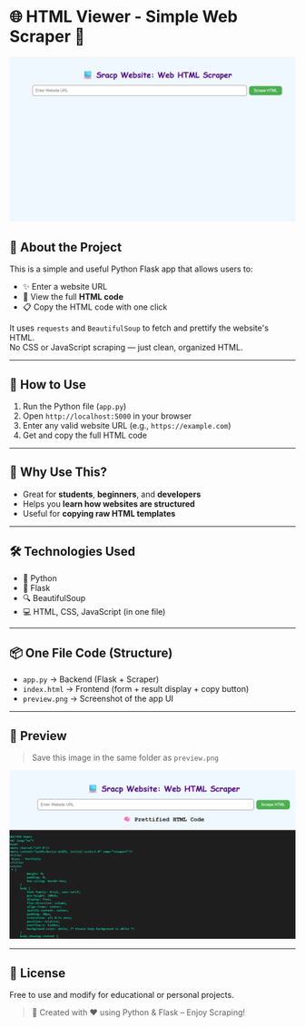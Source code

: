 # 🌐 HTML Viewer - Simple Web Scraper 🧠

<img src="web_interface.png" alt="Preview" width="700"/>

## 📌 About the Project

This is a simple and useful Python Flask app that allows users to:
- ✨ Enter a website URL
- 📄 View the full **HTML code**
- 📋 Copy the HTML code with one click

It uses `requests` and `BeautifulSoup` to fetch and prettify the website's HTML.  
No CSS or JavaScript scraping — just clean, organized HTML.

---

## 🚀 How to Use

1. Run the Python file (`app.py`)
2. Open `http://localhost:5000` in your browser
3. Enter any valid website URL (e.g., `https://example.com`)
4. Get and copy the full HTML code

---

## 🎯 Why Use This?

- Great for **students**, **beginners**, and **developers**
- Helps you **learn how websites are structured**
- Useful for **copying raw HTML templates**

---

## 🛠️ Technologies Used

- 🐍 Python
- 🌸 Flask
- 🔍 BeautifulSoup
- 💻 HTML, CSS, JavaScript (in one file)

---

## 📦 One File Code (Structure)

- `app.py` → Backend (Flask + Scraper)
- `index.html` → Frontend (form + result display + copy button)
- `preview.png` → Screenshot of the app UI

---

## 📸 Preview

> Save this image in the same folder as `preview.png`

<img src="web_interface2.png" alt="App Screenshot" width="700"/>

---

## 📜 License

Free to use and modify for educational or personal projects.

> 🔧 Created with ❤️ using Python & Flask – Enjoy Scraping!
